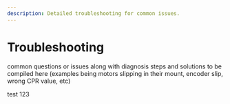 ```yaml
---
description: Detailed troubleshooting for common issues.
---
```


# Troubleshooting

common questions or issues along with diagnosis steps and solutions to be compiled here (examples being motors slipping in their mount, encoder slip, wrong CPR value, etc)

test 123
